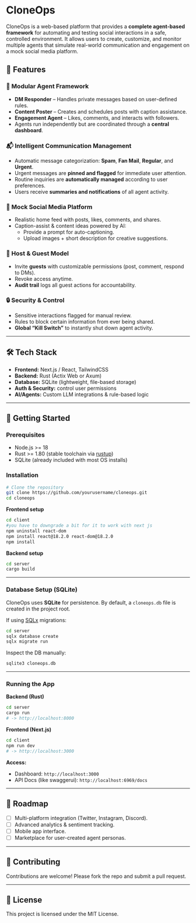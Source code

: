# CloneOps  

CloneOps is a web-based platform that provides a **complete agent-based framework** for automating and testing social interactions in a safe, controlled environment. It allows users to create, customize, and monitor multiple agents that simulate real-world communication and engagement on a mock social media platform.  

## 🚀 Features  

### 🧩 Modular Agent Framework  
- **DM Responder** – Handles private messages based on user-defined rules.  
- **Content Poster** – Creates and schedules posts with caption assistance.  
- **Engagement Agent** – Likes, comments, and interacts with followers.  
- Agents run independently but are coordinated through a **central dashboard**.  

### 📬 Intelligent Communication Management  
- Automatic message categorization: **Spam**, **Fan Mail**, **Regular**, and **Urgent**.  
- Urgent messages are **pinned and flagged** for immediate user attention.  
- Routine inquiries are **automatically managed** according to user preferences.  
- Users receive **summaries and notifications** of all agent activity.  

### 📱 Mock Social Media Platform  
- Realistic home feed with posts, likes, comments, and shares.  
- Caption-assist & content ideas powered by AI:  
  - Provide a prompt for auto-captioning.  
  - Upload images + short description for creative suggestions.  

### 👥 Host & Guest Model  
- Invite **guests** with customizable permissions (post, comment, respond to DMs).  
- Revoke access anytime.  
- **Audit trail** logs all guest actions for accountability.  

### 🔒 Security & Control  
- Sensitive interactions flagged for manual review.  
- Rules to block certain information from ever being shared.   
- **Global “Kill Switch”** to instantly shut down agent activity.  

---

## 🛠️ Tech Stack  
- **Frontend:** Next.js / React, TailwindCSS  
- **Backend:** Rust (Actix Web or Axum)  
- **Database:** SQLite (lightweight, file-based storage)  
- **Auth & Security:** control user permissions
- **AI/Agents:** Custom LLM integrations & rule-based logic  

---

## 📖 Getting Started  

### Prerequisites  
- Node.js >= 18  
- Rust >= 1.80 (stable toolchain via [rustup](https://rustup.rs))  
- SQLite (already included with most OS installs)  

### Installation  
```bash
# Clone the repository
git clone https://github.com/yourusername/cloneops.git
cd cloneops
```

**Frontend setup**  
```bash
cd client
#you have to downgrade a bit for it to work with next js
npm uninstall react-dom
npm install react@18.2.0 react-dom@18.2.0
npm install   
```

**Backend setup**  
```bash
cd server
cargo build
```

---

### Database Setup (SQLite)  

CloneOps uses **SQLite** for persistence. By default, a `cloneops.db` file is created in the project root.  

If using [SQLx](https://github.com/launchbadge/sqlx) migrations:  
```bash
cd server
sqlx database create
sqlx migrate run
```

Inspect the DB manually:  
```bash
sqlite3 cloneops.db
```

---

### Running the App  

**Backend (Rust)**  
```bash
cd server
cargo run
# -> http://localhost:8000
```

**Frontend (Next.js)**  
```bash
cd client
npm run dev
# -> http://localhost:3000
```

**Access:**  
- Dashboard: `http://localhost:3000`  
- API Docs (like swaggerui): `http://localhost:6969/docs`  

---


## 📌 Roadmap  
- [ ] Multi-platform integration (Twitter, Instagram, Discord).  
- [ ] Advanced analytics & sentiment tracking.  
- [ ] Mobile app interface.  
- [ ] Marketplace for user-created agent personas.  

---

## 🤝 Contributing  
Contributions are welcome! Please fork the repo and submit a pull request.  

---

## 📜 License  
This project is licensed under the MIT License.  
